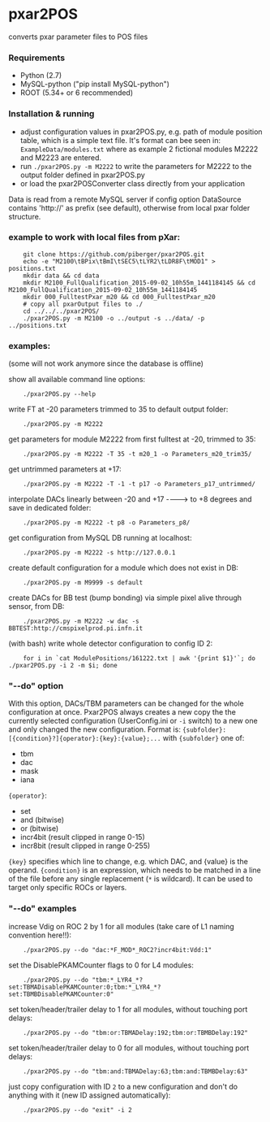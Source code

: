 # pxar2POS
converts pxar parameter files to POS files


### Requirements

- Python (2.7)
- MySQL-python ("pip install MySQL-python")
- ROOT (5.34+ or 6 recommended)


### Installation & running

- adjust configuration values in pxar2POS.py, e.g. path of module position table, which is a simple text file. It's format can bee seen in: `ExampleData/modules.txt` where as example 2 fictional modules M2222 and M2223 are entered.
- run `./pxar2POS.py -m M2222` to write the parameters for M2222 to the output folder defined in pxar2POS.py
- or load the pxar2POSConverter class directly from your application

Data is read from a remote MySQL server if config option DataSource contains 'http://' as prefix (see default), otherwise from local pxar folder structure.

### example to work with local files from pXar:

```
    git clone https://github.com/piberger/pxar2POS.git
    echo -e "M2100\tBPix\tBmI\tSEC5\tLYR2\tLDR8F\tMOD1" > positions.txt
    mkdir data && cd data
    mkdir M2100_FullQualification_2015-09-02_10h55m_1441184145 && cd M2100_FullQualification_2015-09-02_10h55m_1441184145
    mkdir 000_FulltestPxar_m20 && cd 000_FulltestPxar_m20
    # copy all pxarOutput files to ./
    cd ../../../pxar2POS/
    ./pxar2POS.py -m M2100 -o ../output -s ../data/ -p ../positions.txt
```

### examples:

(some will not work anymore since the database is offline)

show all available command line options:
```
    ./pxar2POS.py --help
```

write FT at -20 parameters trimmed to 35 to default output folder:
```
    ./pxar2POS.py -m M2222
```

get parameters for module M2222 from first fulltest at -20, trimmed to 35:
```
    ./pxar2POS.py -m M2222 -T 35 -t m20_1 -o Parameters_m20_trim35/
```

get untrimmed parameters at +17:
```
    ./pxar2POS.py -m M2222 -T -1 -t p17 -o Parameters_p17_untrimmed/
```

interpolate DACs linearly between -20 and +17 ----> to +8 degrees and save in dedicated folder:
```
    ./pxar2POS.py -m M2222 -t p8 -o Parameters_p8/
```

get configuration from MySQL DB running at localhost:
```
    ./pxar2POS.py -m M2222 -s http://127.0.0.1
```

create default configuration for a module which does not exist in DB:
```
    ./pxar2POS.py -m M9999 -s default
```

create DACs for BB test (bump bonding) via simple pixel alive through sensor, from DB:
```
    ./pxar2POS.py -m M2222 -w dac -s BBTEST:http://cmspixelprod.pi.infn.it 
```

(with bash) write whole detector configuration to config ID 2:
````
    for i in `cat ModulePositions/161222.txt | awk '{print $1}'`; do ./pxar2POS.py -i 2 -m $i; done 
````

### "--do" option

With this option, DACs/TBM parameters can be changed for the whole configuration at once. Pxar2POS always creates a new copy the the currently selected configuration (UserConfig.ini or `-i` switch) to a new one and only changed the new configuration.
Format is:
   `{subfolder}:[{condition}?]{operator}:{key}:{value};...`
with `{subfolder}` one of:
* tbm
* dac
* mask
* iana

`{operator}`:
* set
* and (bitwise)
* or (bitwise)
* incr4bit (result clipped in range 0-15)
* incr8bit (result clipped in range 0-255)

`{key}` specifies which line to change, e.g. which DAC, and {value} is the operand.
`{condition}` is an expression, which needs to be matched in a line of the file before any single replacement (`*` is wildcard). It can be used to target only specific ROCs or layers.



### "--do" examples

increase Vdig on ROC 2 by 1 for all modules (take care of L1 naming convention here!!):
```
    ./pxar2POS.py --do "dac:*F_MOD*_ROC2?incr4bit:Vdd:1"
```


set the DisablePKAMCounter flags to 0 for L4 modules:
```
    ./pxar2POS.py --do "tbm:*_LYR4_*?set:TBMADisablePKAMCounter:0;tbm:*_LYR4_*?set:TBMBDisablePKAMCounter:0"
```


set token/header/trailer delay to 1 for all modules, without touching port delays:
```
    ./pxar2POS.py --do "tbm:or:TBMADelay:192;tbm:or:TBMBDelay:192"
```


set token/header/trailer delay to 0 for all modules, without touching port delays:
```
    ./pxar2POS.py --do "tbm:and:TBMADelay:63;tbm:and:TBMBDelay:63"
```

just copy configuration with ID `2` to a new configuration and don't do anything with it (new ID assigned automatically):
````
    ./pxar2POS.py --do "exit" -i 2
````
